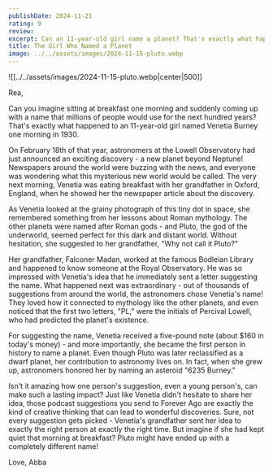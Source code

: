 ```yaml
---
publishDate: 2024-11-21
rating: 9
review: 
excerpt: Can an 11-year-old girl name a planet? That's exactly what happened in 1930, when a young student's breakfast conversation led to naming one of our solar system's most famous celestial bodies.
title: The Girl Who Named a Planet
image: ../../assets/images/2024-11-15-pluto.webp
---
```

![[../../assets/images/2024-11-15-pluto.webp|center|500]]

Rea,

Can you imagine sitting at breakfast one morning and suddenly coming up with a name that millions of people would use for the next hundred years? That's exactly what happened to an 11-year-old girl named Venetia Burney one morning in 1930.

On February 18th of that year, astronomers at the Lowell Observatory had just announced an exciting discovery - a new planet beyond Neptune! Newspapers around the world were buzzing with the news, and everyone was wondering what this mysterious new world would be called. The very next morning, Venetia was eating breakfast with her grandfather in Oxford, England, when he showed her the newspaper article about the discovery.

As Venetia looked at the grainy photograph of this tiny dot in space, she remembered something from her lessons about Roman mythology. The other planets were named after Roman gods - and Pluto, the god of the underworld, seemed perfect for this dark and distant world. Without hesitation, she suggested to her grandfather, "Why not call it Pluto?"

Her grandfather, Falconer Madan, worked at the famous Bodleian Library and happened to know someone at the Royal Observatory. He was so impressed with Venetia's idea that he immediately sent a letter suggesting the name. What happened next was extraordinary - out of thousands of suggestions from around the world, the astronomers chose Venetia's name! They loved how it connected to mythology like the other planets, and even noticed that the first two letters, "PL," were the initials of Percival Lowell, who had predicted the planet's existence.

For suggesting the name, Venetia received a five-pound note (about $160 in today's money) - and more importantly, she became the first person in history to name a planet. Even though Pluto was later reclassified as a dwarf planet, her contribution to astronomy lives on. In fact, when she grew up, astronomers honored her by naming an asteroid "6235 Burney."

Isn't it amazing how one person's suggestion, even a young person's, can make such a lasting impact? Just like Venetia didn't hesitate to share her idea, those podcast suggestions you send to Forever Ago are exactly the kind of creative thinking that can lead to wonderful discoveries. Sure, not every suggestion gets picked - Venetia's grandfather sent her idea to exactly the right person at exactly the right time. But imagine if she had kept quiet that morning at breakfast? Pluto might have ended up with a completely different name!

Love,
Abba

